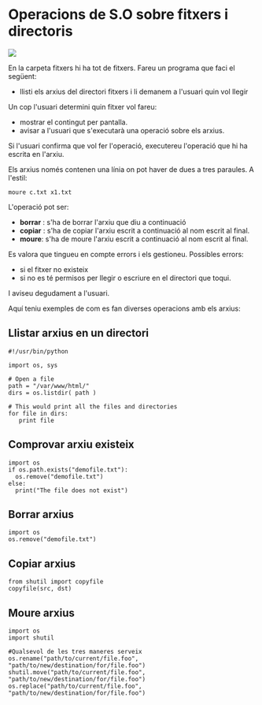 # Operacions de S.O sobre fitxers i directoris

![](https://i.imgur.com/REp4oMM.jpg)


En la carpeta fitxers hi ha tot de fitxers. Fareu un programa que faci el següent:

- llisti els arxius del directori fitxers i li demanem a l'usuari quin vol llegir

Un cop l'usuari determini quin fitxer vol fareu:

- mostrar el contingut per pantalla.
- avisar a l'usuari que s'executarà una operació sobre els arxius.

Si l'usuari confirma que vol fer l'operació, executereu l'operació que hi ha escrita en l'arxiu.

Els arxius només contenen una línia on pot haver de dues a tres paraules. A l'estil:
```text=
moure c.txt x1.txt
```

L'operació pot ser:
- **borrar** : s'ha de borrar l'arxiu que diu a continuació
- **copiar** : s'ha de copiar l'arxiu escrit a continuació al nom escrit al final.
- **moure**: s'ha de moure l'arxiu escrit a continuació al nom escrit al final.

Es valora que tingueu en compte errors i els gestioneu. Possibles errors:

- si el fitxer no existeix
- si no es té permisos per llegir o escriure  en el directori que toqui.

I aviseu degudament a l'usuari.

Aquí teniu exemples de com es fan diverses operacions amb els arxius:

## Llistar arxius en un directori 
```python3=
#!/usr/bin/python

import os, sys

# Open a file
path = "/var/www/html/"
dirs = os.listdir( path )

# This would print all the files and directories
for file in dirs:
   print file
``` 

## Comprovar arxiu existeix

```python3=
import os
if os.path.exists("demofile.txt"):
  os.remove("demofile.txt")
else:
  print("The file does not exist")
```
## Borrar arxius
```python3=
import os
os.remove("demofile.txt")
```

## Copiar arxius
```python3=
from shutil import copyfile
copyfile(src, dst)
```

## Moure arxius

```python3=
import os
import shutil

#Qualsevol de les tres maneres serveix
os.rename("path/to/current/file.foo", "path/to/new/destination/for/file.foo")
shutil.move("path/to/current/file.foo", "path/to/new/destination/for/file.foo")
os.replace("path/to/current/file.foo", "path/to/new/destination/for/file.foo")
```

